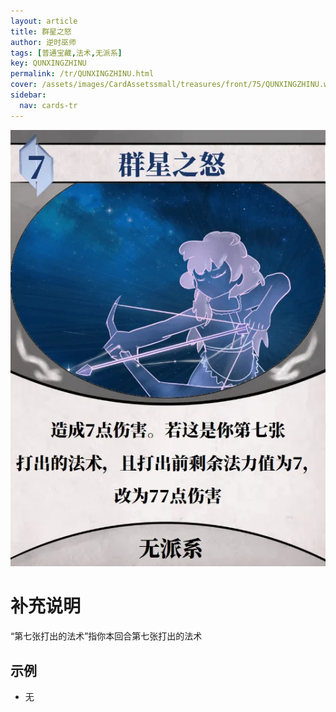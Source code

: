 ```yaml
---
layout: article
title: 群星之怒
author: 逆时巫师
tags: [普通宝藏,法术,无派系]
key: QUNXINGZHINU
permalink: /tr/QUNXINGZHINU.html
cover: /assets/images/CardAssetssmall/treasures/front/75/QUNXINGZHINU.webp
sidebar:
  nav: cards-tr
---
```

![](/assets/images/CardAssets/treasures/front/75/QUNXINGZHINU.webp)

# 补充说明

“第七张打出的法术”指你本回合第七张打出的法术


## 示例

* 无